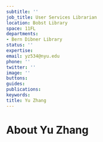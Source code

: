 ```yaml
---
subtitle: ''
job_title: User Services Librarian
location: Bobst Library
space: 11FL
departments:
- Bern Dibner Library
status: ''
expertise: 
email: yz534@nyu.edu
phone: ''
twitter: ''
image: ''
buttons: 
guides: 
publications: 
keywords: 
title: Yu Zhang
---
```


# About Yu Zhang
